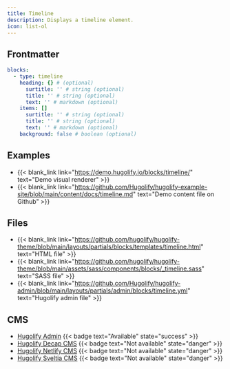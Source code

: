 ```yaml
---
title: Timeline
description: Displays a timeline element.
icon: list-ol
---
```


## Frontmatter

```yml
blocks:
  - type: timeline
    heading: {} # (optional)
      surtitle: '' # string (optional)
      title: '' # string (optional)
      text: '' # markdown (optional)
    items: []
      surtitle: '' # string (optional)
      title: '' # string (optional)
      text: '' # markdown (optional)
    background: false # boolean (optional)
```

## Examples

- {{< blank_link link="https://demo.hugolify.io/blocks/timeline/" text="Demo visual renderer" >}}
- {{< blank_link link="https://github.com/Hugolify/hugolify-example-site/blob/main/content/docs/timeline.md" text="Demo content file on Github" >}}

## Files

- {{< blank_link link="https://github.com/hugolify/hugolify-theme/blob/main/layouts/partials/blocks/templates/timeline.html" text="HTML file" >}}
- {{< blank_link link="https://github.com/hugolify/hugolify-theme/blob/main/assets/sass/components/blocks/_timeline.sass" text="SASS file" >}}
- {{< blank_link link="https://github.com/Hugolify/hugolify-admin/blob/main/layouts/partials/admin/blocks/timeline.yml" text="Hugolify admin file" >}}

## CMS

- [Hugolify Admin](/docs/cms/admin/) {{< badge text="Available" state="success" >}}
- [Hugolify Decap CMS](/docs/cms/decap-cms/) {{< badge text="Not available" state="danger" >}}
- [Hugolify Netlify CMS](/docs/cms/netlify-cms/) {{< badge text="Not available" state="danger" >}}
- [Hugolify Sveltia CMS](/docs/cms/sveltia-cms/) {{< badge text="Not available" state="danger" >}}
